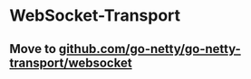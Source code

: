 # WebSocket-Transport

## Move to [github.com/go-netty/go-netty-transport/websocket](https://github.com/go-netty/go-netty-transport/websocket)